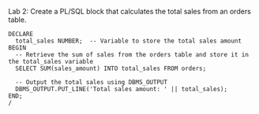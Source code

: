 Lab 2: Create a PL/SQL block that calculates the total sales from an orders table.
```
DECLARE
  total_sales NUMBER;  -- Variable to store the total sales amount
BEGIN
  -- Retrieve the sum of sales from the orders table and store it in the total_sales variable
  SELECT SUM(sales_amount) INTO total_sales FROM orders;

  -- Output the total sales using DBMS_OUTPUT
  DBMS_OUTPUT.PUT_LINE('Total sales amount: ' || total_sales);
END;
/
```